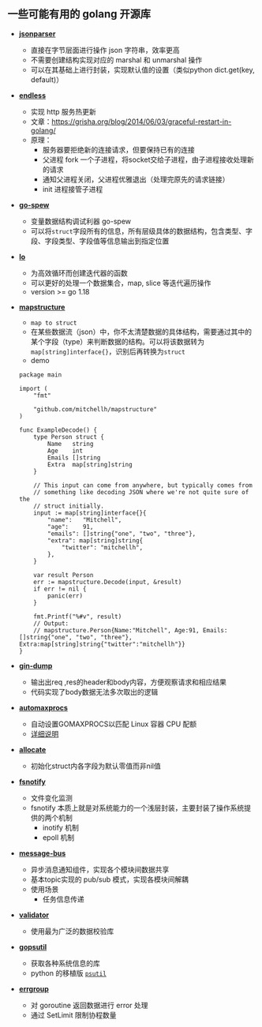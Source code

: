 ## 一些可能有用的 golang 开源库
- **[jsonparser](https://github.com/buger/jsonparser)**
    * 直接在字节层面进行操作 json 字符串，效率更高
    * 不需要创建结构实现对应的 marshal 和 unmarshal 操作
    * 可以在其基础上进行封装，实现默认值的设置（类似python dict.get(key, default)）

- **[endless](https://github.com/fvbock/endless/)**
    * 实现 http 服务热更新
    * 文章：https://grisha.org/blog/2014/06/03/graceful-restart-in-golang/
    * 原理：
        * 服务器要拒绝新的连接请求，但要保持已有的连接
        * 父进程 fork 一个子进程，将socket交给子进程，由子进程接收处理新的请求
        * 通知父进程关闭，父进程优雅退出（处理完原先的请求链接）
        * init 进程接管子进程

- **[go-spew](https://github.com/davecgh/go-spew)**
    * 变量数据结构调试利器 go-spew
    * 可以将`struct`字段所有的信息，所有层级具体的数据结构，包含类型、字段、字段类型、字段值等信息输出到指定位置

- **[lo](https://github.com/samber/lo)**
    * 为高效循环而创建迭代器的函数
    * 可以更好的处理一个数据集合，map, slice 等迭代遍历操作
    * version >= go 1.18

- **[mapstructure](https://github.com/mitchellh/mapstructure)**
    * `map to struct`
    * 在某些数据流（json）中，你不太清楚数据的具体结构，需要通过其中的某个字段（type）来判断数据的结构。可以将该数据转为`map[string]interface{}`，识别后再转换为`struct`
    * demo
    ```golang
    package main

    import (
        "fmt"

        "github.com/mitchellh/mapstructure"
    )

    func ExampleDecode() {
        type Person struct {
            Name   string
            Age    int
            Emails []string
            Extra  map[string]string
        }

        // This input can come from anywhere, but typically comes from
        // something like decoding JSON where we're not quite sure of the
        // struct initially.
        input := map[string]interface{}{
            "name":   "Mitchell",
            "age":    91,
            "emails": []string{"one", "two", "three"},
            "extra": map[string]string{
                "twitter": "mitchellh",
            },
        }

        var result Person
        err := mapstructure.Decode(input, &result)
        if err != nil {
            panic(err)
        }

        fmt.Printf("%#v", result)
        // Output:
        // mapstructure.Person{Name:"Mitchell", Age:91, Emails:[]string{"one", "two", "three"}, Extra:map[string]string{"twitter":"mitchellh"}}
    }
    ```

- **[gin-dump](https://github.com/tpkeeper/gin-dump)**
    * 输出出req ,res的header和body内容，方便观察请求和相应结果
    * 代码实现了body数据无法多次取出的逻辑

- **[automaxprocs](https://github.com/uber-go/automaxprocs)**
    * 自动设置GOMAXPROCS以匹配 Linux 容器 CPU 配额
    * [详细说明](./automaxprocs.md)

- **[allocate](https://github.com/cjrd/allocate)**
    * 初始化struct内各字段为默认零值而非nil值

- **[fsnotify](https://github.com/fsnotify/fsnotify)**
    * 文件变化监测
    * fsnotify 本质上就是对系统能力的一个浅层封装，主要封装了操作系统提供的两个机制
        * inotify 机制
        * epoll 机制

- **[message-bus](https://github.com/vardius/message-bus)**
    * 异步消息通知组件，实现各个模块间数据共享
    * 基本topic实现的 pub/sub 模式，实现各模块间解耦
    * 使用场景
        * 任务信息传递

- **[validator](https://github.com/go-playground/validator)**
    * 使用最为广泛的数据校验库

- **[gopsutil](https://github.com/shirou/gopsutil)**
    * 获取各种系统信息的库
    * python 的移植版 [`psutil`](https://github.com/giampaolo/psutil) 

- **[errgroup](golang.org/x/sync/errgroup)**
    * 对 goroutine 返回数据进行 error 处理
    * 通过 SetLimit 限制协程数量